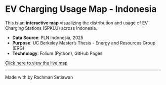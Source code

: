 # EV Charging Usage Map - Indonesia

This is an **interactive map** visualizing the distribution and usage of EV Charging Stations (SPKLU) across Indonesia.

- **Data Source**: PLN Indonesia, 2025
- **Purpose**: UC Berkeley Master’s Thesis - Energy and Resources Group (ERG)
- **Technology**: Folium (Python), GitHub Pages

[Click here to view the live map](https://rachmanstwn.github.io/EV_Charging/index.html)

---
Made with by Rachman Setiawan
